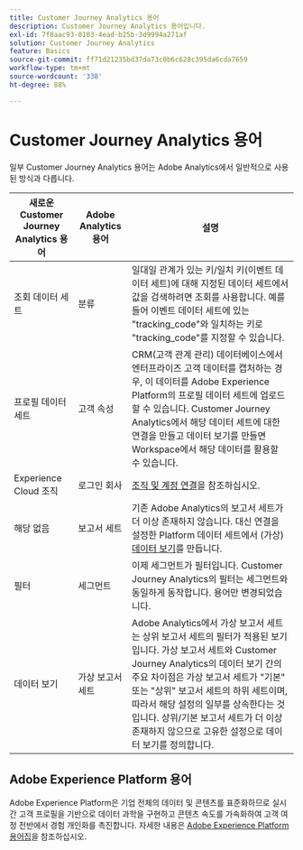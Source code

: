 ```yaml
---
title: Customer Journey Analytics 용어
description: Customer Journey Analytics 용어입니다.
exl-id: 7f8aac93-0103-4ead-b25b-3d9994a271af
solution: Customer Journey Analytics
feature: Basics
source-git-commit: ff71d21235bd37da73c0b6c628c395da6cda7659
workflow-type: tm+mt
source-wordcount: '338'
ht-degree: 88%

---
```


# Customer Journey Analytics 용어

일부 Customer Journey Analytics 용어는 Adobe Analytics에서 일반적으로 사용된 방식과 다릅니다.

| 새로운 Customer Journey Analytics 용어 | Adobe Analytics 용어 | 설명 |
| --- | --- | --- |
| 조회 데이터 세트 | 분류 | 일대일 관계가 있는 키/일치 키(이벤트 데이터 세트)에 대해 지정된 데이터 세트에서 값을 검색하려면 조회를 사용합니다. 예를 들어 이벤트 데이터 세트에 있는 &quot;tracking_code&quot;와 일치하는 키로 &quot;tracking_code&quot;를 지정할 수 있습니다. |
| 프로필 데이터 세트 | 고객 속성 | CRM(고객 관계 관리) 데이터베이스에서 엔터프라이즈 고객 데이터를 캡처하는 경우, 이 데이터를 Adobe Experience Platform의 프로필 데이터 세트에 업로드할 수 있습니다. Customer Journey Analytics에서 해당 데이터 세트에 대한 연결을 만들고 데이터 보기를 만들면 Workspace에서 해당 데이터를 활용할 수 있습니다. |
| Experience Cloud 조직 | 로그인 회사 | [조직 및 계정 연결](https://experienceleague.adobe.com/docs/core-services/interface/manage-users-and-products/organizations.html?lang=ko-KR#topic_C31CB834F109465A82ED57FF0563B3F1)을 참조하십시오. |
| 해당 없음 | 보고서 세트 | 기존 Adobe Analytics의 보고서 세트가 더 이상 존재하지 않습니다. 대신 연결을 설정한 Platform 데이터 세트에서 (가상) [데이터 보기](/help/data-views/create-dataview.md)를 만듭니다. |
| 필터 | 세그먼트 | 이제 세그먼트가 필터입니다. Customer Journey Analytics의 필터는 세그먼트와 동일하게 동작합니다. 용어만 변경되었습니다. |
| 데이터 보기 | 가상 보고서 세트 | Adobe Analytics에서 가상 보고서 세트는 상위 보고서 세트의 필터가 적용된 보기입니다. 가상 보고서 세트와 Customer Journey Analytics의 데이터 보기 간의 주요 차이점은 가상 보고서 세트가 &quot;기본&quot; 또는 &quot;상위&quot; 보고서 세트의 하위 세트이며, 따라서 해당 설정의 일부를 상속한다는 것입니다. 상위/기본 보고서 세트가 더 이상 존재하지 않으므로 고유한 설정으로 데이터 보기를 정의합니다. |

## Adobe Experience Platform 용어

Adobe Experience Platform은 기업 전체의 데이터 및 콘텐츠를 표준화하므로 실시간 고객 프로필을 기반으로 데이터 과학을 구현하고 콘텐츠 속도를 가속화하여 고객 여정 전반에서 경험 개인화를 촉진합니다.
자세한 내용은 [Adobe Experience Platform 용어집](https://experienceleague.adobe.com/docs/experience-platform/landing/glossary.html)을 참조하십시오.
